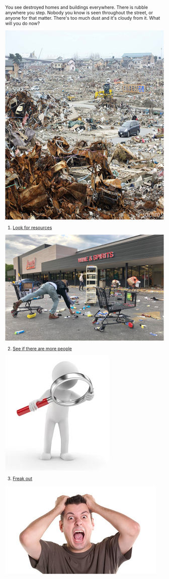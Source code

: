 You see destroyed homes and buildings everywhere. There is rubble anywhere you step. Nobody you know is seen throughout the street, or anyone for that matter. There's too much dust and it's cloudy from it. What will you do now?

<img src="houses.jpeg" alt="Houses broken everywhere" weight="700" height="600">

1. [Look for resources](resources.md)

<img src="shop.jpeg" alt="Person outside of a store">

2. [See if there are more people](people.md)

<img src="search.jpeg" alt="Person with magnifying glass">

3. [Freak out](freak-out.md)

<img src="freak_out.jpeg" alt="Man freaking out">
